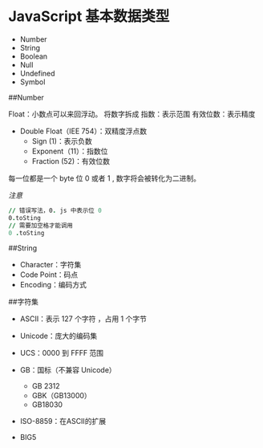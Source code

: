 # JavaScript 基本数据类型

* Number
* String
* Boolean
* Null
* Undefined
* Symbol

##Number
    
Float：小数点可以来回浮动。
将数字拆成
    指数：表示范围
    有效位数：表示精度
    
* Double Float（IEE 754）：双精度浮点数
    * Sign (1)：表示负数
    * Exponent（11）：指数位
    * Fraction (52)：有效位数

每一位都是一个 byte 位 0 或者 1 , 数字将会被转化为二进制。

*注意*
```j
// 错误写法，0. js 中表示位 0 
0.toSting
// 需要加空格才能调用
0 .toSting
```

##String 
* Character：字符集
* Code Point：码点
* Encoding：编码方式


##字符集
* ASCII：表示 127 个字符 ，占用 1 个字节
* Unicode：庞大的编码集
* UCS：0000 到 FFFF 范围
* GB：国标（不兼容 Unicode）
    * GB 2312
    * GBK（GB13000）
    * GB18030

* ISO-8859：在ASCII的扩展
* BIG5

